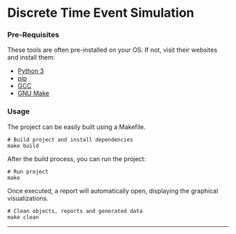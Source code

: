 # Discrete Time Event Simulation

### Pre-Requisites
These tools are often pre-installed on your OS. If not, visit their websites and install them:
- [Python 3](https://www.python.org/downloads/source/)
- [pip](https://pypi.org/project/pip/)
- [GCC](https://gcc.gnu.org/install/)
- [GNU Make](https://www.gnu.org/software/make/)

### Usage
The project can be easily built using a Makefile.

```shell
# Build project and install dependencies
make build
```

After the build process, you can run the project:

```shell
# Run project
make
```

Once executed, a report will automatically open, displaying the graphical visualizations.

```shell
# Clean objects, reports and generated data
make clean
```
---
